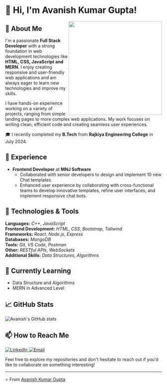 # 👋 Hi, I'm Avanish Kumar Gupta!

<img align="right" width="300" src="https://media.giphy.com/media/f3iwJFOVOwuy7K6FFw/giph.gif" />

## 🚀 About Me

I'm a passionate **Full Stack Developer** with a strong foundation in web development technologies like **HTML, CSS, JavaScript and MERN**. I enjoy creating responsive and user-friendly web applications and am always eager to learn new technologies and improve my skills.

I have hands-on experience working on a variety of projects, ranging from simple landing pages to more complex web applications. My work focuses on writing clean, efficient code and creating seamless user experiences.

🎓 I recently completed my **B.Tech** from **Rajkiya Engineering College** in July 2024.

## 💼 Experience

- **Frontend Developer** at **MNJ Software**
  - Collaborated with senior developers to design and implement 10 new Chat templates.
  - Enhanced user experience by collaborating with cross-functional teams to develop innovative templates, refine user interfaces, and implement responsive chat bots.

## 🔧 Technologies & Tools

**Languages:** *C++*, *JavaScript*  
**Frontend Development:** *HTML*, *CSS*, *Bootstrap*, *Tailwind*  
**Frameworks:** *React*, *Node.js*, *Express*  
**Databases:** *MongoDB*  
**Tools:** *Git*, *VS Code*, *Postman*  
**Other:** *RESTful APIs*, *WebSockets*  
**Additional Skills:** *Data Structures*, *Algorithms*

## 🌱 Currently Learning

- Data Structure and Algorithms
- MERN in Advanced Level

## 📈 GitHub Stats

![Avanish's GitHub stats](https://github-readme-stats.vercel.app/api?username=avanishgupta07&show_icons=true&theme=radical)

## 📫 How to Reach Me

<p>
  <a href="https://www.linkedin.com/in/avanish-kumar-gupta-ab1354271/" target="_blank">
    <img alt="LinkedIn" src="https://img.shields.io/badge/LinkedIn-0077B5?style=for-the-badge&logo=linkedin&logoColor=white" />
  </a>
  <a href="mailto:avanishguptaaza@gmail.com">
    <img alt="Email" src="https://img.shields.io/badge/Gmail-D14836?style=for-the-badge&logo=gmail&logoColor=white" />
  </a>
</p>

Feel free to explore my repositories and don't hesitate to reach out if you'd like to collaborate on something interesting!

---

⭐️ From [Avanish Kumar Gupta](https://github.com/avanishgupta07)
